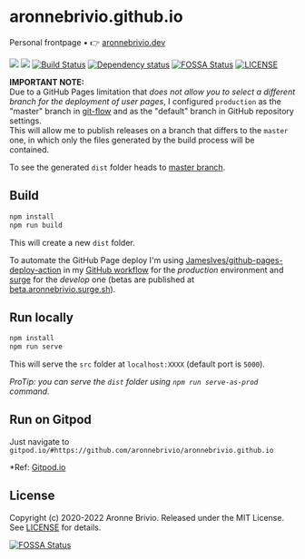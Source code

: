 # aronnebrivio.github.io
Personal frontpage • 👉 [aronnebrivio.dev](https://aronnebrivio.dev)

![](https://github.com/aronnebrivio/aronnebrivio.github.io/workflows/Publish%20on%20Github%20Pages/badge.svg?branch=production)
![](https://github.com/aronnebrivio/aronnebrivio.github.io/workflows/Publish%20beta%20on%20Surge/badge.svg?branch=develop)
[![Build Status](https://travis-ci.com/aronnebrivio/aronnebrivio.github.io.svg?branch=production)](https://travis-ci.com/aronnebrivio/aronnebrivio.github.io)
[![Dependency status](https://david-dm.org/aronnebrivio/aronnebrivio.github.io.svg)](https://david-dm.org/aronnebrivio/aronnebrivio.github.io)
[![FOSSA Status](https://app.fossa.io/api/projects/git%2Bgithub.com%2Faronnebrivio%2Faronnebrivio.github.io.svg?type=shield)](https://app.fossa.io/projects/git%2Bgithub.com%2Faronnebrivio%2Faronnebrivio.github.io?ref=badge_shield)
[![LICENSE](https://img.shields.io/badge/license-MIT-gold.svg)](https://github.com/aronnebrivio/aronnebrivio.github.io/blob/master/LICENSE)

**IMPORTANT NOTE:**    
Due to a GitHub Pages limitation that *does not allow you to select a different branch for the deployment of user pages*, I configured `production` as the "master" branch in [git-flow](https://nvie.com/posts/a-successful-git-branching-model/) and as the "default" branch in GitHub repository settings.    
This will allow me to publish releases on a branch that differs to the `master` one, in which only the files generated by the build process will be contained.

To see the generated `dist` folder heads to [master branch](https://github.com/aronnebrivio/aronnebrivio.github.io/tree/master).

## Build
```bash
npm install
npm run build
```

This will create a new `dist` folder.

To automate the GitHub Page deploy I'm using [JamesIves/github-pages-deploy-action](https://github.com/JamesIves/github-pages-deploy-action) in my [GitHub workflow](https://github.com/aronnebrivio/aronnebrivio.github.io/blob/production/.github/workflows/prod.yml) for the *production* environment and [surge](https://surge.sh/) for the *develop* one (betas are published at [beta.aronnebrivio.surge.sh](http://beta.aronnebrivio.surge.sh)).

## Run locally
```bash
npm install
npm run serve
```

This will serve the `src` folder at `localhost:XXXX` (default port is `5000`).

*ProTip: you can serve the `dist` folder using `npm run serve-as-prod` command.*

## Run on Gitpod
Just navigate to `gitpod.io/#https://github.com/aronnebrivio/aronnebrivio.github.io`

*Ref: [Gitpod.io](https://gitpod.io)

## License
Copyright (c) 2020-2022 Aronne Brivio. Released under the MIT License. See [LICENSE](https://github.com/aronnebrivio/aronnebrivio.github.io/blob/master/LICENSE) for details.


[![FOSSA Status](https://app.fossa.io/api/projects/git%2Bgithub.com%2Faronnebrivio%2Faronnebrivio.github.io.svg?type=large)](https://app.fossa.io/projects/git%2Bgithub.com%2Faronnebrivio%2Faronnebrivio.github.io?ref=badge_large)

